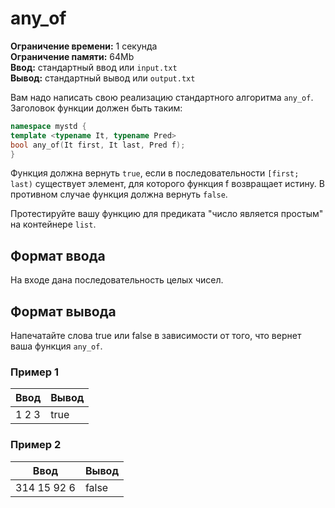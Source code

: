 # any_of

**Ограничение времени:** 1 секунда  
**Ограничение памяти:** 64Mb  
**Ввод:** стандартный ввод или `input.txt`  
**Вывод:** стандартный вывод или `output.txt`  

Вам надо написать свою реализацию стандартного алгоритма `any_of`. Заголовок функции должен быть таким:

```cpp
namespace mystd {
template <typename It, typename Pred>
bool any_of(It first, It last, Pred f);
}
```

Функция должна вернуть `true`, если в последовательности `[first; last)` существует элемент, для которого функция f возвращает истину. В противном случае функция должна вернуть `false`.

Протестируйте вашу функцию для предиката "число является простым" на контейнере `list`.

## Формат ввода
На входе дана последовательность целых чисел.

## Формат вывода
Напечатайте слова true или false в зависимости от того, что вернет ваша функция `any_of`.

### Пример 1
| **Ввод** | **Вывод** |
| -------- | --------- |
| 1 2 3    | true      |

### Пример 2
| **Ввод**    | **Вывод** |
| ----------- | --------- |
| 314 15 92 6 | false     |
